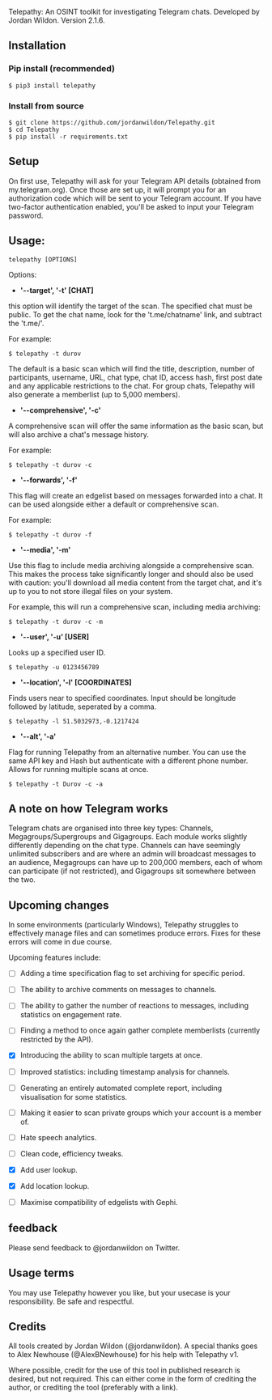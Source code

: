 

Telepathy: An OSINT toolkit for investigating Telegram chats. Developed by Jordan Wildon. Version 2.1.6.


## Installation

### Pip install (recommended)

```
$ pip3 install telepathy
```

### Install from source

```
$ git clone https://github.com/jordanwildon/Telepathy.git
$ cd Telepathy
$ pip install -r requirements.txt
```

## Setup

On first use, Telepathy will ask for your Telegram API details (obtained from my.telegram.org). Once those are set up, it will prompt you for an authorization code which will be sent to your Telegram account. If you have two-factor authentication enabled, you'll be asked to input your Telegram password.


## Usage:

```
telepathy [OPTIONS]
```

Options:
- **'--target', '-t' [CHAT]**

this option will identify the target of the scan. The specified chat must be public. To get the chat name, look for the 't.me/chatname' link, and subtract the 't.me/'.

For example:

```
$ telepathy -t durov
```

The default is a basic scan which will find the title, description, number of participants, username, URL, chat type, chat ID, access hash, first post date and any applicable restrictions to the chat. For group chats, Telepathy will also generate a memberlist (up to 5,000 members).


- **'--comprehensive', '-c'**

A comprehensive scan will offer the same information as the basic scan, but will also archive a chat's message history.

For example:

```
$ telepathy -t durov -c
```


- **'--forwards', '-f'**

This flag will create an edgelist based on messages forwarded into a chat. It can be used alongside either a default or comprehensive scan.

For example:

```
$ telepathy -t durov -f
```


- **'--media', '-m'**

Use this flag to include media archiving alongside a comprehensive scan. This makes the process take significantly longer and should also be used with caution: you'll download all media content from the target chat, and it's up to you to not store illegal files on your system.

For example, this will run a comprehensive scan, including media archiving:

```
$ telepathy -t durov -c -m
```


- **'--user', '-u' [USER]**

Looks up a specified user ID.

```
$ telepathy -u 0123456789
```


- **'--location', '-l' [COORDINATES]**

Finds users near to specified coordinates. Input should be longitude followed by latitude, seperated by a comma.

```
$ telepathy -l 51.5032973,-0.1217424
```

- **'--alt', '-a'**

Flag for running Telepathy from an alternative number. You can use the same API key and Hash but authenticate with a different phone number. Allows for running multiple scans at once.

```
$ telepathy -t Durov -c -a
```



## A note on how Telegram works

Telegram chats are organised into three key types: Channels, Megagroups/Supergroups and Gigagroups. Each module works slightly differently depending on the chat type. Channels can have seemingly unlimited subscribers and are where an admin will broadcast messages to an audience, Megagroups can have up to 200,000 members, each of whom can participate (if not restricted), and Gigagroups sit somewhere between the two.


## Upcoming changes
In some environments (particularly Windows), Telepathy struggles to effectively manage files and can sometimes produce errors. Fixes for these errors will come in due course.

Upcoming features include:

  - [ ] Adding a time specification flag to set archiving for specific period.
  - [ ] The ability to archive comments on messages to channels.
  - [ ] The ability to gather the number of reactions to messages, including statistics on engagement rate.
  - [ ] Finding a method to once again gather complete memberlists (currently restricted by the API).
  - [x] Introducing the ability to scan multiple targets at once.
  - [ ] Improved statistics: including timestamp analysis for channels.
  - [ ] Generating an entirely automated complete report, including visualisation for some statistics.
  - [ ] Making it easier to scan private groups which your account is a member of.
  - [ ] Hate speech analytics.
  - [ ] Clean code, efficiency tweaks.
  - [x] Add user lookup.
  - [x] Add location lookup.
  - [ ] Maximise compatibility of edgelists with Gephi.


## feedback

Please send feedback to @jordanwildon on Twitter.


## Usage terms

You may use Telepathy however you like, but your usecase is your responsibility. Be safe and respectful.


## Credits

All tools created by Jordan Wildon (@jordanwildon). A special thanks goes to Alex Newhouse (@AlexBNewhouse) for his help with Telepathy v1.

Where possible, credit for the use of this tool in published research is desired, but not required. This can either come in the form of crediting the author, or crediting the tool (preferably with a link).
